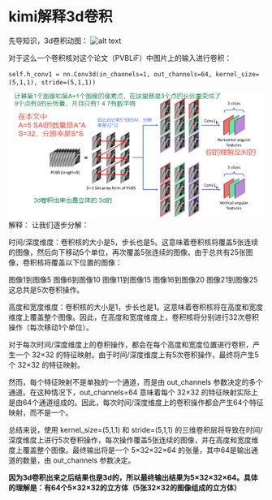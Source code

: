 # kimi解释3d卷积

先导知识，3d卷积动图：
![alt text](https://i-blog.csdnimg.cn/blog_migrate/c77fa7c32e2c2728fad91dea868398c7.gif)


对于这么一个卷积核对这个论文（PVBLiF）中图片上的输入进行卷积：

    self.h_conv1 = nn.Conv3d(in_channels=1, out_channels=64, kernel_size=(5,1,1), stride=(5,1,1))
![alt text](.\image\conv3d_1.png)
解释：
让我们逐步分解：

时间/深度维度：卷积核的大小是5，步长也是5。这意味着卷积核将覆盖5张连续的图像，然后向下移动5个单位，再次覆盖5张连续的图像。由于总共有25张图像，卷积核将覆盖以下位置的图像：

图像1到图像5
图像6到图像10
图像11到图像15
图像16到图像20
图像21到图像25
这总共是5次卷积操作。

高度和宽度维度：卷积核的大小是1，步长也是1。这意味着卷积核将在高度和宽度维度上覆盖整个图像。因此，在高度和宽度维度上，卷积核将分别进行32次卷积操作（每次移动1个单位）。

对于每次时间/深度维度上的卷积操作，都会在每个高度和宽度位置进行卷积，产生一个 32×32 的特征映射。由于时间/深度维度上有5次卷积操作，最终将产生5个 32×32 的特征映射。

然而，每个特征映射不是单独的一个通道，而是由 out_channels 参数决定的多个通道。在这种情况下，out_channels=64 意味着每个 32×32 的特征映射实际上是由64个通道组成的。因此，每次时间/深度维度上的卷积操作都会产生64个特征映射，而不是一个。

总结来说，使用 kernel_size=(5,1,1) 和 stride=(5,1,1) 的三维卷积层将导致在时间/深度维度上进行5次卷积操作，每次操作覆盖5张连续的图像，并在高度和宽度维度上覆盖整个图像。最终输出将是一个 5×32×32×64 的张量，其中64是输出通道的数量，由 out_channels 参数决定。

**因为3d卷积出来之后结果也是3d的，所以最终输出结果为5×32×32×64。具体的理解是：有64个5×32×32的立方体（5张32×32的图像组成的立方体）**
